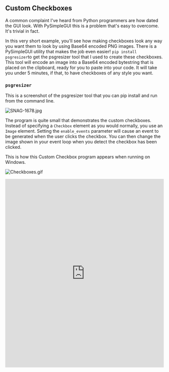## Custom Checkboxes

A common complaint I've heard from Python programmers are how dated the GUI look.  With PySimpleGUI this is a problem that's easy to overcome.  It's trivial in fact. 

In this very short example, you'll see how making checkboxes look any way you want them to look by using Base64 encoded PNG images.  There is a PySimpleGUI utility that makes the job even easier!  `pip install psgresizer`to get the psgresizer tool that I used to create these checkboxes.  This tool will encode an image into a Base64 encoded bytestring that is placed on the clipboard, ready for you to paste into your code.  It will take you under 5 minutes, if that, to have checkboxes of any style you want.

### `psgresizer`

This is a screenshot of the psgresizer tool that you can pip install and run from the command line.

![SNAG-1678.jpg](/api/files/629f1fdfc10321f9272d0eea/snag-1678.jpeg "SNAG-1678.jpg")

The program is quite small that demonstrates the custom checkboxes.  Instead of specifying a `Checkbox` element as you would normally, you use an `Image` element.  Setting the `enable_events` parameter will cause an event to be generated when the user clicks the checkbox.  You can then change the image shown in your event loop when you detect the checkbox has been clicked.

This is how this Custom Checkbox program appears when running on Windows.


![Checkboxes.gif](/api/files/629f20b8c10321f9272d1691/checkboxes.gif "Checkboxes.gif")

<iframe src='https://trinket.io/embed/pygame/86171316cc?start=result' width='100%' height='600' frameborder='0' marginwidth='0' marginheight='0' allowfullscreen></iframe>
